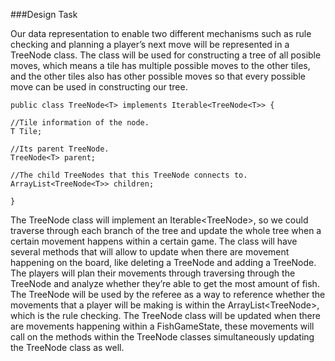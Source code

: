 ###Design Task

Our data representation to enable two different mechanisms such as rule checking and planning a player’s next move will be represented in a TreeNode class. The class will be used for constructing a tree of all posible moves, which means a tile has multiple possible moves to the other tiles, and the other tiles also has other possible moves so that every possible move can be used in constructing our tree.
    
    public class TreeNode<T> implements Iterable<TreeNode<T>> {

    //Tile information of the node.
    T Tile; 

    //Its parent TreeNode.
    TreeNode<T> parent; 

    //The child TreeNodes that this TreeNode connects to.
    ArrayList<TreeNode<T>> children; 

    }

The TreeNode class will implement an Iterable<TreeNode<Tile>>, so we could traverse through each branch of the tree and update the whole tree when a certain movement happens within a certain game. The class will have several methods that will allow to update when there are movement happening on the board, like deleting a TreeNode and adding a TreeNode. The players will plan their movements through traversing through the TreeNode and analyze whether they’re able to get the most amount of fish. The TreeNode will be used by the referee as a way to reference whether the movements that a player will be making is within the ArrayList<TreeNode<Tile>>, which is the rule checking. The TreeNode class will be updated when there are movements happening within a FishGameState, these movements will call on the methods within the TreeNode classes simultaneously updating the TreeNode class as well.